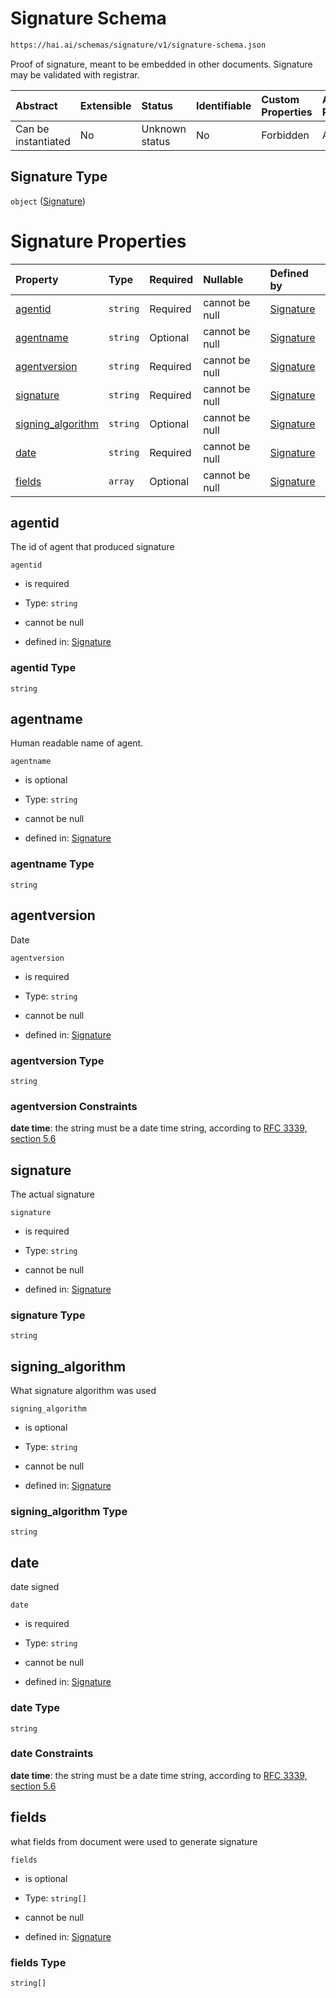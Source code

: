 # Signature Schema

```txt
https://hai.ai/schemas/signature/v1/signature-schema.json
```

Proof of signature, meant to be embedded in other documents. Signature may be validated with registrar.

| Abstract            | Extensible | Status         | Identifiable | Custom Properties | Additional Properties | Access Restrictions | Defined In                                                                                       |
| :------------------ | :--------- | :------------- | :----------- | :---------------- | :-------------------- | :------------------ | :----------------------------------------------------------------------------------------------- |
| Can be instantiated | No         | Unknown status | No           | Forbidden         | Allowed               | none                | [signature.schema.json](../../schemas/signature/v1/signature.schema.json "open original schema") |

## Signature Type

`object` ([Signature](signature.md))

# Signature Properties

| Property                                 | Type     | Required | Nullable       | Defined by                                                                                                                                       |
| :--------------------------------------- | :------- | :------- | :------------- | :----------------------------------------------------------------------------------------------------------------------------------------------- |
| [agentid](#agentid)                      | `string` | Required | cannot be null | [Signature](signature-properties-agentid.md "https://hai.ai/schemas/signature/v1/signature-schema.json#/properties/agentid")                     |
| [agentname](#agentname)                  | `string` | Optional | cannot be null | [Signature](signature-properties-agentname.md "https://hai.ai/schemas/signature/v1/signature-schema.json#/properties/agentname")                 |
| [agentversion](#agentversion)            | `string` | Required | cannot be null | [Signature](signature-properties-agentversion.md "https://hai.ai/schemas/signature/v1/signature-schema.json#/properties/agentversion")           |
| [signature](#signature)                  | `string` | Required | cannot be null | [Signature](signature-properties-signature.md "https://hai.ai/schemas/signature/v1/signature-schema.json#/properties/signature")                 |
| [signing\_algorithm](#signing_algorithm) | `string` | Optional | cannot be null | [Signature](signature-properties-signing_algorithm.md "https://hai.ai/schemas/signature/v1/signature-schema.json#/properties/signing_algorithm") |
| [date](#date)                            | `string` | Required | cannot be null | [Signature](signature-properties-date.md "https://hai.ai/schemas/signature/v1/signature-schema.json#/properties/date")                           |
| [fields](#fields)                        | `array`  | Optional | cannot be null | [Signature](signature-properties-fields.md "https://hai.ai/schemas/signature/v1/signature-schema.json#/properties/fields")                       |

## agentid

The id of agent that produced signature

`agentid`

*   is required

*   Type: `string`

*   cannot be null

*   defined in: [Signature](signature-properties-agentid.md "https://hai.ai/schemas/signature/v1/signature-schema.json#/properties/agentid")

### agentid Type

`string`

## agentname

Human readable name of agent.

`agentname`

*   is optional

*   Type: `string`

*   cannot be null

*   defined in: [Signature](signature-properties-agentname.md "https://hai.ai/schemas/signature/v1/signature-schema.json#/properties/agentname")

### agentname Type

`string`

## agentversion

Date

`agentversion`

*   is required

*   Type: `string`

*   cannot be null

*   defined in: [Signature](signature-properties-agentversion.md "https://hai.ai/schemas/signature/v1/signature-schema.json#/properties/agentversion")

### agentversion Type

`string`

### agentversion Constraints

**date time**: the string must be a date time string, according to [RFC 3339, section 5.6](https://tools.ietf.org/html/rfc3339 "check the specification")

## signature

The actual signature

`signature`

*   is required

*   Type: `string`

*   cannot be null

*   defined in: [Signature](signature-properties-signature.md "https://hai.ai/schemas/signature/v1/signature-schema.json#/properties/signature")

### signature Type

`string`

## signing\_algorithm

What signature algorithm was used

`signing_algorithm`

*   is optional

*   Type: `string`

*   cannot be null

*   defined in: [Signature](signature-properties-signing_algorithm.md "https://hai.ai/schemas/signature/v1/signature-schema.json#/properties/signing_algorithm")

### signing\_algorithm Type

`string`

## date

date signed

`date`

*   is required

*   Type: `string`

*   cannot be null

*   defined in: [Signature](signature-properties-date.md "https://hai.ai/schemas/signature/v1/signature-schema.json#/properties/date")

### date Type

`string`

### date Constraints

**date time**: the string must be a date time string, according to [RFC 3339, section 5.6](https://tools.ietf.org/html/rfc3339 "check the specification")

## fields

what fields from document were used to generate signature

`fields`

*   is optional

*   Type: `string[]`

*   cannot be null

*   defined in: [Signature](signature-properties-fields.md "https://hai.ai/schemas/signature/v1/signature-schema.json#/properties/fields")

### fields Type

`string[]`
